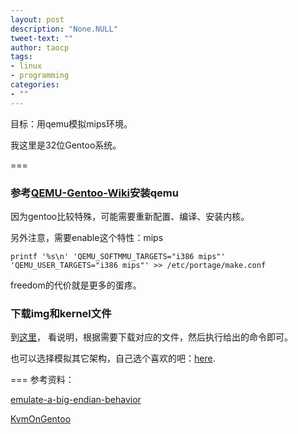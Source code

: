 ```yaml
---
layout: post
description: "None.NULL"
tweet-text: ""
author: taocp
tags:
- linux
- programming
categories:
- ""
---
```


目标：用qemu模拟mips环境。

我这里是32位Gentoo系统。

===
### 参考[QEMU-Gentoo-Wiki](http://wiki.gentoo.org/wiki/QEMU)安装qemu

因为gentoo比较特殊，可能需要重新配置、编译、安装内核。

另外注意，需要enable这个特性：mips

`printf '%s\n' 'QEMU_SOFTMMU_TARGETS="i386 mips"' 'QEMU_USER_TARGETS="i386 mips"' >> /etc/portage/make.conf`

freedom的代价就是更多的蛋疼。

### 下载img和kernel文件

到[这里](http://people.debian.org/~aurel32/qemu/mips/)，
看说明，根据需要下载对应的文件，然后执行给出的命令即可。

也可以选择模拟其它架构，自己选个喜欢的吧：[here](http://people.debian.org/~aurel32/qemu/).

===
参考资料：

[emulate-a-big-endian-behavior](http://stackoverflow.com/questions/3337896/imitate-emulate-a-big-endian-behavior-in-c)

[KvmOnGentoo](http://www.linux-kvm.org/page/KvmOnGentoo)

